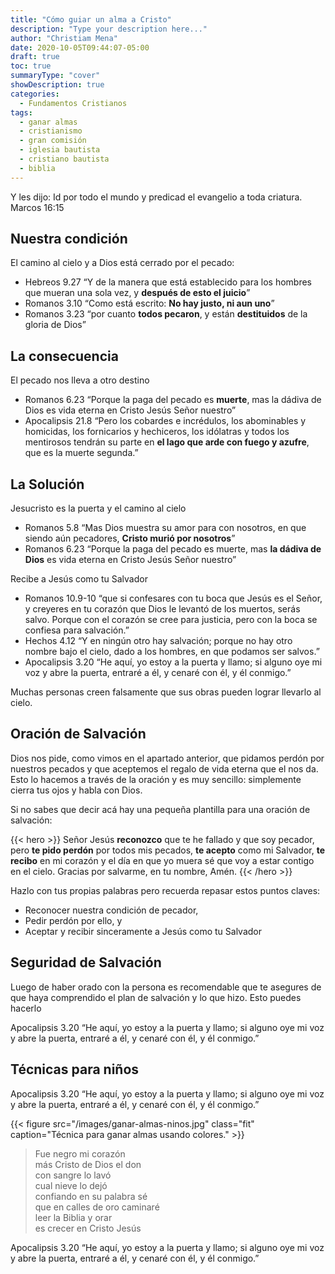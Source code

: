 ```yaml
---
title: "Cómo guiar un alma a Cristo"
description: "Type your description here..."
author: "Christiam Mena"
date: 2020-10-05T09:44:07-05:00
draft: true
toc: true
summaryType: "cover"
showDescription: true
categories:
  - Fundamentos Cristianos
tags:
  - ganar almas
  - cristianismo
  - gran comisión
  - iglesia bautista
  - cristiano bautista
  - biblia
---
```


Y les dijo: Id por todo el mundo y predicad el evangelio a toda criatura. Marcos 16:15

## Nuestra condición

El camino al cielo y a Dios está cerrado por el pecado:

- Hebreos 9.27 “Y de la manera que está establecido para los hombres que mueran una sola vez, y **después de esto el juicio**”
- Romanos 3.10 “Como está escrito: **No hay justo, ni aun uno**”
- Romanos 3.23 “por cuanto **todos pecaron**, y están **destituidos** de la gloria de Dios”


## La consecuencia

El pecado nos lleva a otro destino

- Romanos 6.23 “Porque la paga del pecado es **muerte**, mas la dádiva de Dios es vida eterna en Cristo Jesús Señor nuestro”
- Apocalipsis 21.8 “Pero los cobardes e incrédulos, los abominables y homicidas, los fornicarios y hechiceros, los idólatras y todos los mentirosos tendrán su parte en **el lago que arde con fuego y azufre**, que es la muerte segunda.”


## La Solución

Jesucristo es la puerta y el camino al cielo

- Romanos 5.8 “Mas Dios muestra su amor para con nosotros, en que siendo aún pecadores, **Cristo murió por nosotros**”
- Romanos 6.23 “Porque la paga del pecado es muerte, mas **la dádiva de Dios** es vida eterna en Cristo Jesús Señor nuestro”

Recibe a Jesús como tu Salvador

- Romanos 10.9-10 “que si confesares con tu boca que Jesús es el Señor, y creyeres en tu corazón que Dios le levantó de los muertos, serás salvo. Porque con el corazón se cree para justicia, pero con la boca se confiesa para salvación.”
- Hechos 4.12 “Y en ningún otro hay salvación; porque no hay otro nombre bajo el cielo, dado a los hombres, en que podamos ser salvos.”
- Apocalipsis 3.20 “He aquí, yo estoy a la puerta y llamo; si alguno oye mi voz y abre la puerta, entraré a él, y cenaré con él, y él conmigo.”

Muchas personas creen falsamente que sus obras pueden lograr llevarlo al cielo.

## Oración de Salvación

Dios nos pide, como vimos en el apartado anterior, que pidamos perdón por nuestros pecados y que aceptemos el regalo de vida eterna que el nos da. Esto lo hacemos a través de la oración y es muy sencillo: simplemente cierra tus ojos y habla con Dios.

Si no sabes que decir acá hay una pequeña plantilla para una oración de salvación:

{{< hero >}}
Señor Jesús **reconozco** que te he fallado y que soy pecador, pero **te pido perdón** por todos mis pecados, **te acepto** como mi Salvador, **te recibo** en mi corazón y el día en que yo muera sé que voy a estar contigo en el cielo. Gracias por salvarme, en tu nombre, Amén.
{{< /hero >}}

Hazlo con tus propias palabras pero recuerda repasar estos puntos claves:
- Reconocer nuestra condición de pecador,
- Pedir perdón por ello, y
- Aceptar y recibir sinceramente a Jesús como tu Salvador

## Seguridad de Salvación

Luego de haber orado con la persona es recomendable que te asegures de que haya comprendido el plan de salvación y lo que hizo. Esto puedes hacerlo

Apocalipsis 3.20 “He aquí, yo estoy a la puerta y llamo; si alguno oye mi voz y abre la puerta, entraré a él, y cenaré con él, y él conmigo.”

## Técnicas para niños

Apocalipsis 3.20 “He aquí, yo estoy a la puerta y llamo; si alguno oye mi voz y abre la puerta, entraré a él, y cenaré con él, y él conmigo.”

{{< figure src="/images/ganar-almas-ninos.jpg" class="fit" caption="Técnica para ganar almas usando colores." >}}

> Fue negro mi corazón <br />
> más Cristo de Dios el don <br />
> con sangre lo lavó <br />
> cual nieve lo dejó <br />
> confiando en su palabra sé <br />
> que en calles de oro caminaré <br />
> leer la Biblia y orar <br />
> es crecer en Cristo Jesús

Apocalipsis 3.20 “He aquí, yo estoy a la puerta y llamo; si alguno oye mi voz y abre la puerta, entraré a él, y cenaré con él, y él conmigo.”
